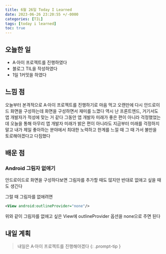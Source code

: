 ```yaml
---
title: 6월 26일 Today I Learned
date: 2023-06-26 23:20:55 +/-0000
categories: [TIL]
tags: [today i learned]
toc: true
---
```


## 오늘한 일

* A·아이 프로젝트를 진행하였다
* 블로그 TIL을 작성하였다
* 1일 1커밋을 하였다

## 느낌 점

오늘부터 본격적으로 A·아이 프로젝트를 진행하기로 마음 먹고 오랜만에 다시 안드로이드 화면을 구성하는데 화면을 구성하면서 재미를 느꼈다 역시 난 프론트엔드, 거기서도 앱 개발자가 적성에 맞는 거 같다 그동안 앱 개발자 미래가 좋은 편이 아니라 걱정했었는데 오늘을 통해 아무리 앱 개발자 미래가 밝은 편이 아니라도 지금부터 미래를 걱정하지 말고 내가 제일 좋아하는 분야에서 최대한 노력하고 한계를 느낄 때 그 때 가서 불만을 토로해야겠다고 다짐했다

## 배운 점

### Android 그림자 없애기

안드로이드로 화면을 구성하다보면 그림자를 추가할 때도 많지만 반대로 없애고 싶을 때도 생긴다 

그럴 때 그림자를 없애려면

~~~xml
<View android:outlineProvider="none"/>
~~~

위와 같이 그림자를 없애고 싶은 View에 outlineProvider 옵션을 none으로 주면 된다

## 내일 계획

> 내일은 A·아이 프로젝트를 진행해야겠다
{: .prompt-tip }
